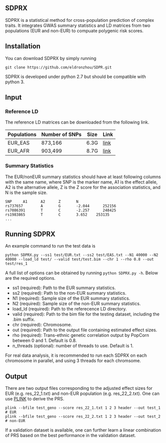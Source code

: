 ## SDPRX
SDPRX is a statistical method for cross-population prediction of complex traits. It integrates GWAS summary statistics and LD matrices from two populations (EUR and non-EUR) to compuate polygenic risk scores.

## Installation

You can download SDPRX by simply running

```
git clone https://github.com/eldronzhou/SDPR.git
```

SDPRX is developed under python 2.7 but should be compatible with python 3. 

## Input 

### Reference LD

The reference LD matrices can be downloaded from the following link. 

| Populations | Number of SNPs | Size | Link
| --- | --- | --- | --- |
| EUR_EAS | 873,166 | 6.3G | [link](https://drive.google.com/file/d/1MGt-Ai5foThXBF1xAZMKksBRqZGsbQ1l/view?usp=sharing) |
| EUR_AFR | 903,499 | 8.7G | [link](https://drive.google.com/file/d/1cbcfCicsuARfcv231tY98PTnAoOoQS8O/view?usp=sharing) |

### Summary Statistics 

The EUR/nonEUR summary statistics should have at least following columns with the same name, where SNP is the marker name, A1 is the effect allele, A2 is the alternative allele, Z is the Z score for the association statistics, and N is the sample size. 

```
SNP     A1      A2      Z       N
rs737657        A       G       -2.044      252156
rs7086391       T       C       -2.257      248425
rs1983865       T       C       3.652    253135
...
```

## Running SDPRX

An example command to run the test data is 

```
python SDPRX.py --ss1 test/EUR.txt --ss2 test/EAS.txt --N1 40000 --N2 40000 --load_ld test/ --valid test/test.bim --chr 1 --rho 0.8 --out test/res_1
```

A full list of options can be obtained by running `python SDPRX.py -h`. Below are the required options.

- ss1 (required): Path to the EUR summary statistics.
- ss2 (required): Path to the non-EUR summary statistics.
- N1 (required): Sample size of the EUR summary statistics.
- N2 (required): Sample size of the non-EUR summary statistics.
- load_ld (required): Path to the referecence LD directory.
- valid (required): Path to the bim file for the testing dataset, including the .bim suffix.
- chr (required): Chromosome.
- out (required): Path to the output file containing estimated effect sizes.
- rho (required): Trans-ethnic genetic correlation output by PopCorn between 0 and 1. Default is 0.8. 
- n_threads (optional): number of threads to use. Default is 1.

For real data analysis, it is recommended to run each SDPRX on each chromosome in parallel, and using 3 threads for each chromsome.  

## Output 

There are two output files corresponding to the adjusted effect sizes for EUR (e.g. res_22_1.txt) and non-EUR population (e.g. res_22_2.txt).
One can use [PLINK](https://www.cog-genomics.org/plink/1.9/score) to derive the PRS.

```
plink --bfile test_geno --score res_22_1.txt 1 2 3 header --out test_1 # EUR
plink --bfile test_geno --score res_22_2.txt 1 2 3 header --out test_2 # non-EUR
```
If a validation dataset is available, one can further learn a linear combination of PRS based on the best performance in the validation dataset. 
